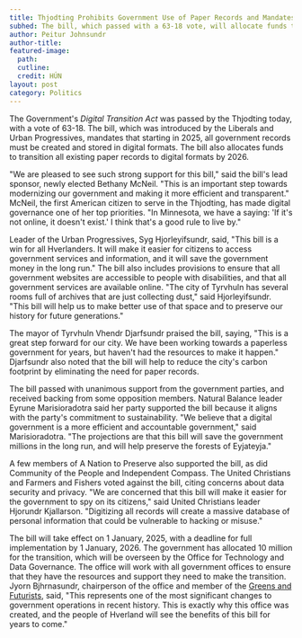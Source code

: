 ```yaml
---
title: Thjodting Prohibits Government Use of Paper Records and Mandates Digitization of Archives 
subhed: The bill, which passed with a 63-18 vote, will allocate funds to transition all government records to digital formats by 2026. Hverland already has one of the most advanced e-government systems in the world.
author: Peitur Johnsundr
author-title: 
featured-image: 
  path: 
  cutline:
  credit: HÚN
layout: post
category: Politics
---
```


The Government's *Digital Transition Act* was passed by the Thjodting today, with a vote of 63-18. The bill, which was introduced by the Liberals and Urban Progressives, mandates that starting in 2025, all government records must be created and stored in digital formats. The bill also allocates funds to transition all existing paper records to digital formats by 2026.

"We are pleased to see such strong support for this bill," said the bill's lead sponsor, newly elected Bethany McNeil. "This is an important step towards modernizing our government and making it more efficient and transparent." McNeil, the first American citizen to serve in the Thjodting, has made digital governance one of her top priorities. "In Minnesota, we have a saying: 'If it's not online, it doesn't exist.' I think that's a good rule to live by."

Leader of the Urban Progressives, Syg Hjorleyifsundr, said, "This bill is a win for all Hverlanders. It will make it easier for citizens to access government services and information, and it will save the government money in the long run." The bill also includes provisions to ensure that all government websites are accessible to people with disabilities, and that all government services are available online. "The city of Tyrvhuln has several rooms full of archives that are just collecting dust," said Hjorleyifsundr. "This bill will help us to make better use of that space and to preserve our history for future generations."

The mayor of Tyrvhuln Vhendr Djarfsundr praised the bill, saying, "This is a great step forward for our city. We have been working towards a paperless government for years, but haven't had the resources to make it happen." Djarfsundr also noted that the bill will help to reduce the city's carbon footprint by eliminating the need for paper records.

The bill passed with unanimous support from the government parties, and received backing from some opposition members. Natural Balance leader Eyrune Marisioradotra said her party supported the bill because it aligns with the party's commitment to sustainability. "We believe that a digital government is a more efficient and accountable government," said Marisioradotra. "The projections are that this bill will save the government millions in the long run, and will help preserve the forests of Eyjateyja."

A few members of A Nation to Preserve also supported the bill, as did Community of the People and Independent Compass. The United Christians and Farmers and Fishers voted against the bill, citing concerns about data security and privacy. "We are concerned that this bill will make it easier for the government to spy on its citizens," said United Christians leader Hjorundr Kjallarson. "Digitizing all records will create a massive database of personal information that could be vulnerable to hacking or misuse."

The bill will take effect on 1 January, 2025, with a deadline for full implementation by 1 January, 2026. The government has allocated 10 million for the transition, which will be overseen by the Office for Technology and Data Governance. The office will work with all government offices to ensure that they have the resources and support they need to make the transition. Jyorn Bjhrnasundr, chairperson of the office and member of the <a href="{{ '/about/party/gfu' | relative_url }}">Greens and Futurists</a>, said, "This represents one of the most significant changes to government operations in recent history. This is exactly why this office was created, and the people of Hverland will see the benefits of this bill for years to come."